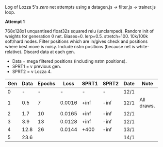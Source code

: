 Log of Lozza 5's *zero* net attempts using a datagen.js -> filter.js -> trainer.js loop.

**Attempt 1**

768x128x1 unquantised float32s squared relu (unclamped). Random init of weights for generation 0 net. Biases=0. lerp=0.5. stretch=100. 10k/100k soft/hard nodes. Filter positions which are in/gives check and positions where best move is noisy. Include nstm positions (because net is white-relative). Discard data at each gen.

- Data = mega filtered positions (including nstm positions). 
- SPRT1 = v previous gen.
- SPRT2 = v Lozza 4.

| Gen | Data | Epochs | Loss | SPRT1 | SPRT2 | Date | Note |
| --- | ---- | ------ | ---- | ----- | ----- | ---- | ---- | 
| 0  | -     | -  | -      | -    | -    | 12/1 |  |
| 1  | 0.5   | 7  | 0.0016 | +inf | -inf | 12/1 | All draws. |
| 2  | 1.7   | 10 | 0.0165 | +inf | -inf | 12/1 | |
| 3  | 3.9   | 13 | 0.0128 | +inf | -inf | 12/1 | |
| 4  | 12.8  | 26 | 0.0144 | +400 | -inf | 13/1 | |
| 5  | 23.6  |  |  |  |  | 14/1 | |


